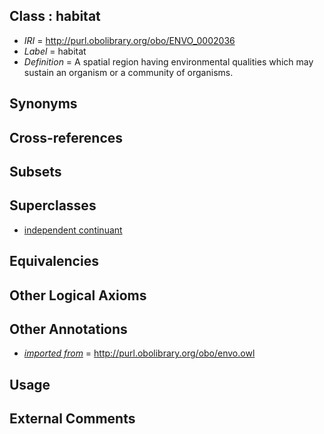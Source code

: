 
## Class : habitat

 * *IRI* = http://purl.obolibrary.org/obo/ENVO_0002036
 * *Label* = habitat
 * *Definition* = A spatial region having environmental qualities which may sustain an organism or a community of organisms.

## Synonyms


## Cross-references


## Subsets


## Superclasses

 * [independent continuant](../../BFO/04/BFO_0000004.md)

## Equivalencies


## Other Logical Axioms


## Other Annotations

 * *[imported from](../../IAO/12/IAO_0000412.md)* = http://purl.obolibrary.org/obo/envo.owl

## Usage


## External Comments

